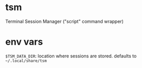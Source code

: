 # tsm
Terminal Session Manager ("script" command wrapper)

# env vars
`$TSM_DATA_DIR`: location where sessions are stored. defaults to `~/.local/share/tsm`
